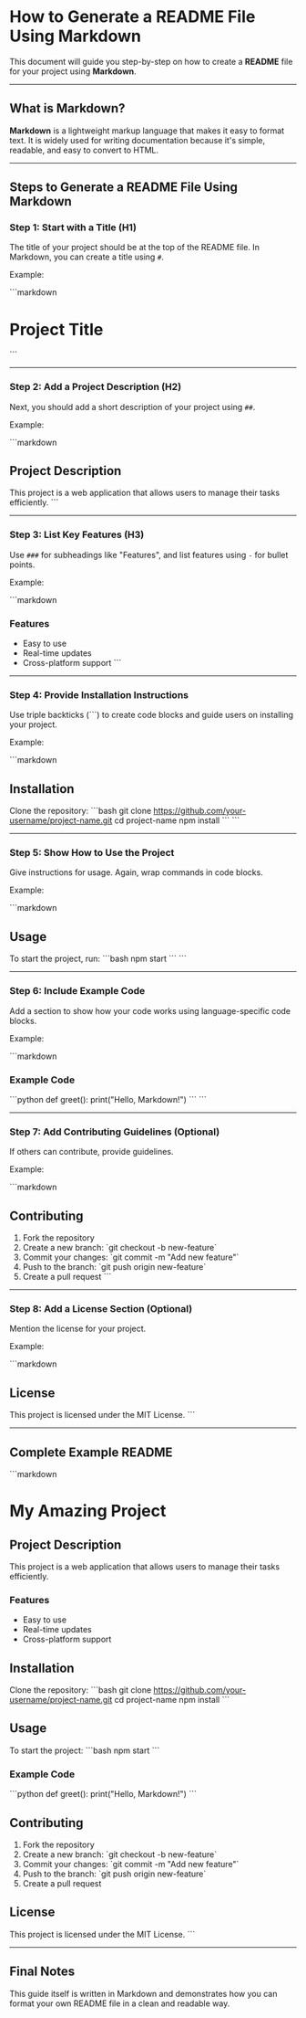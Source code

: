 # How to Generate a README File Using Markdown

This document will guide you step-by-step on how to create a **README** file for your project using **Markdown**.

---

## What is Markdown?

**Markdown** is a lightweight markup language that makes it easy to format text. It is widely used for writing documentation because it's simple, readable, and easy to convert to HTML.

---

## Steps to Generate a README File Using Markdown

### Step 1: Start with a Title (H1)

The title of your project should be at the top of the README file. In Markdown, you can create a title using `#`.

Example:

\`\`\`markdown
# Project Title
\`\`\`

---

### Step 2: Add a Project Description (H2)

Next, you should add a short description of your project using `##`.

Example:

\`\`\`markdown
## Project Description
This project is a web application that allows users to manage their tasks efficiently.
\`\`\`

---

### Step 3: List Key Features (H3)

Use `###` for subheadings like "Features", and list features using `-` for bullet points.

Example:

\`\`\`markdown
### Features
- Easy to use
- Real-time updates
- Cross-platform support
\`\`\`

---

### Step 4: Provide Installation Instructions

Use triple backticks (\`\`\`) to create code blocks and guide users on installing your project.

Example:

\`\`\`markdown
## Installation
Clone the repository:
\`\`\`bash
git clone https://github.com/your-username/project-name.git
cd project-name
npm install
\`\`\`
\`\`\`

---

### Step 5: Show How to Use the Project

Give instructions for usage. Again, wrap commands in code blocks.

Example:

\`\`\`markdown
## Usage
To start the project, run:
\`\`\`bash
npm start
\`\`\`
\`\`\`

---

### Step 6: Include Example Code

Add a section to show how your code works using language-specific code blocks.

Example:

\`\`\`markdown
### Example Code
\`\`\`python
def greet():
    print("Hello, Markdown!")
\`\`\`
\`\`\`

---

### Step 7: Add Contributing Guidelines (Optional)

If others can contribute, provide guidelines.

Example:

\`\`\`markdown
## Contributing
1. Fork the repository
2. Create a new branch: \`git checkout -b new-feature\`
3. Commit your changes: \`git commit -m "Add new feature"\`
4. Push to the branch: \`git push origin new-feature\`
5. Create a pull request
\`\`\`

---

### Step 8: Add a License Section (Optional)

Mention the license for your project.

Example:

\`\`\`markdown
## License
This project is licensed under the MIT License.
\`\`\`

---

## Complete Example README

\`\`\`markdown
# My Amazing Project

## Project Description
This project is a web application that allows users to manage their tasks efficiently.

### Features
- Easy to use
- Real-time updates
- Cross-platform support

## Installation
Clone the repository:
\`\`\`bash
git clone https://github.com/your-username/project-name.git
cd project-name
npm install
\`\`\`

## Usage
To start the project:
\`\`\`bash
npm start
\`\`\`

### Example Code
\`\`\`python
def greet():
    print("Hello, Markdown!")
\`\`\`

## Contributing
1. Fork the repository
2. Create a new branch: \`git checkout -b new-feature\`
3. Commit your changes: \`git commit -m "Add new feature"\`
4. Push to the branch: \`git push origin new-feature\`
5. Create a pull request

## License
This project is licensed under the MIT License.
\`\`\`

---

## Final Notes

This guide itself is written in Markdown and demonstrates how you can format your own README file in a clean and readable way.
